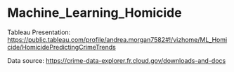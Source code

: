 # Machine_Learning_Homicide

Tableau Presentation:  https://public.tableau.com/profile/andrea.morgan7582#!/vizhome/ML_Homicide/HomicidePredictingCrimeTrends

Data source:  https://crime-data-explorer.fr.cloud.gov/downloads-and-docs


